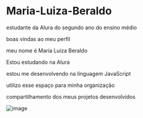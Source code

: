 # Maria-Luiza-Beraldo
estudante da Alura do segundo ano do ensino médio

boas vindas ao meu perfil

meu nome é Maria Luiza Beraldo

Estou estudando na Alura

estou me desenvolvendo na linguagem JavaScript

utilizo esse espaço para minha organização

compartilhamento dos meus projetos desenvolvidos

![image](https://github.com/maluzeiraa/Maria-Luiza-Beraldo/assets/170337611/4f0d15d9-0557-41ec-941e-bca5d0ff5e13)
